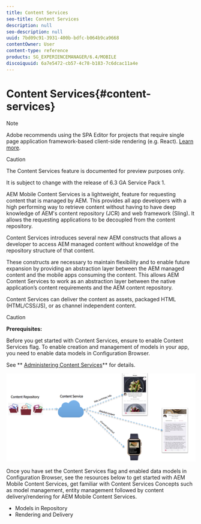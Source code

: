 ```yaml
---
title: Content Services
seo-title: Content Services
description: null
seo-description: null
uuid: 7bd09c91-3931-400b-bdfc-b064b9ca9668
contentOwner: User
content-type: reference
products: SG_EXPERIENCEMANAGER/6.4/MOBILE
discoiquuid: 6a7e5472-cb57-4c78-b183-7c6dcac11a4e
---
```


# Content Services{#content-services}

>[!NOTE]
>
>Adobe recommends using the SPA Editor for projects that require single page application framework-based client-side rendering (e.g. React). [Learn more](/help/sites-developing/spa-overview.md).

>[!CAUTION]
>
>The Content Services feature is documented for preview purposes only.
>
>It is subject to change with the release of 6.3 GA Service Pack 1.

AEM Mobile Content Services is a lightweight, feature for requesting content that is managed by AEM. This provides all app developers with a high performing way to retrieve content without having to have deep knowledge of AEM's content repository (JCR) and web framework (Sling). It allows the requesting applications to be decoupled from the content repository.

Content Services introduces several new AEM constructs that allows a developer to access AEM managed content without knoweldge of the repository structure of that content.

These constructs are necessary to maintain flexibility and to enable future expansion by providing an abstraction layer between the AEM managed content and the mobile apps consuming the content. This allows AEM Content Services to work as an abstraction layer between the native application’s content requirements and the AEM content repository.

Content Services can deliver the content as assets, packaged HTML (HTML/CSS/JS), or as channel independent content.

>[!CAUTION]
>
>**Prerequisites:**
>
>Before you get started with Content Services, ensure to enable Content Services flag. To enable creation and management of models in your app, you need to enable data models in Configuration Browser.
>
>See ** [Administering Content Services](/help/mobile/developing-content-services.md)** for details.

![](assets/chlimage_1-143.png)

Once you have set the Content Services flag and enabled data models in Configuration Browser, see the resources below to get started with AEM Mobile Content Services, get familiar with Content Services Concepts such as model management, entity management followed by content delivery/rendering for AEM Mobile Content Services.

* Models in Repository
* Rendering and Delivery

